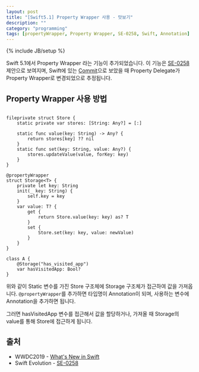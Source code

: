 ```yaml
---
layout: post
title: "[Swift5.1] Property Wrapper 사용 - 맛보기"
description: ""
category: "programming"
tags: [propertyWrapper, Property Wrapper, SE-0258, Swift, Annotation]
---
```

{% include JB/setup %}

Swift 5.1에서 Property Wrapper 라는 기능이 추가되었습니다. 이 기능은 [SE-0258](https://github.com/apple/swift-evolution/blob/master/proposals/0258-property-delegates.md) 제안으로 보여지며, Swift에 있는 [Commit](https://github.com/apple/swift/commit/c02ecf985951e6d437f54372f906799faf5d342a)으로 보았을 때 Property Delegate가 Property Wrapper로 변경되었으로 추정됩니다.

## Property Wrapper 사용 방법

```

fileprivate struct Store {
    static private var stores: [String: Any?] = [:]
    
    static func value(key: String) -> Any? {
        return stores[key] ?? nil
    }
    static func set(key: String, value: Any?) {
        stores.updateValue(value, forKey: key)
    }
}

@propertyWrapper
struct Storage<T> {
    private let key: String
    init(_ key: String) {
        self.key = key
    }
    var value: T? {
        get {
            return Store.value(key: key) as? T
        }
        set {
            Store.set(key: key, value: newValue)
        }
    }
}

class A {
	@Storage("has_visited_app")
	var hasVisitedApp: Bool?
}
```

위와 같이 Static 변수를 가진 Store 구조체에 Storage 구조체가 접근하여 값을 가져옵니다.
`@propertyWrapper`를 추가하면 타입명이 Annotation이 되며, 사용하는 변수에 Annotation을 추가하면 됩니다.

그러면 hasVisitedApp 변수를 접근해서 값을 할당하거나, 가져올 때 Storage의 value를 통해 Store에 접근하게 됩니다.

## 출처
* WWDC2019 - [What's New in Swift](https://developer.apple.com/videos/play/wwdc2019/402/)
* Swift Evolution - [SE-0258](https://github.com/apple/swift-evolution/blob/master/proposals/0258-property-delegates.md)